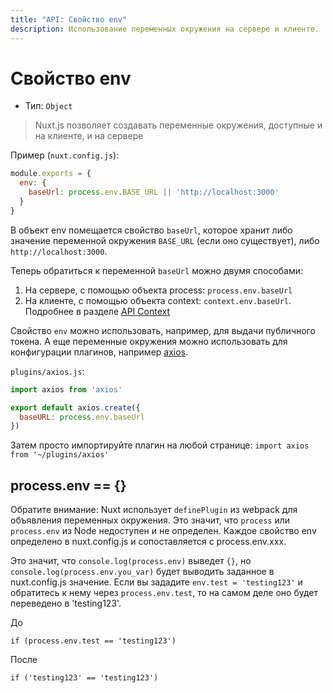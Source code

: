 ```yaml
---
title: "API: Свойство env"
description: Использование переменных окружения на сервере и клиенте.
---
```


# Свойство env

- Тип: `Object`

> Nuxt.js позволяет создавать переменные окружения, доступные и на клиенте, и на сервере

Пример (`nuxt.config.js`):

```js
module.exports = {
  env: {
    baseUrl: process.env.BASE_URL || 'http://localhost:3000'
  }
}
```

В объект env помещается свойство `baseUrl`, которое хранит либо значение переменной окружения `BASE_URL` (если оно существует), либо `http://localhost:3000`.

Теперь обратиться к переменной `baseUrl` можно двумя способами:

1. На сервере, с помощью объекта process: `process.env.baseUrl`
2. На клиенте, с помощью объекта context: `context.env.baseUrl`. Подробнее в разделе [API Context](/api/context)


Свойство `env` можно использовать, например, для выдачи публичного токена.
А еще переменные окружения можно использовать для конфигурации плагинов, например [axios](https://github.com/axios/axios).

`plugins/axios.js`:
```js
import axios from 'axios'

export default axios.create({
  baseURL: process.env.baseUrl
})
```

Затем просто импортируйте плагин на любой странице: `import axios from '~/plugins/axios'`

## process.env == {}

Обратите внимание: Nuxt  использует `definePlugin` из webpack для объявления переменных окружения. Это значит, что `process` или `process.env` из Node недоступен и не определен. Каждое свойство env определено в nuxt.config.js и сопоставляется с process.env.xxx.

Это значит, что  `console.log(process.env)`  выведет `{}`, но `console.log(process.env.you_var)`  будет выводить заданное в nuxt.config.js значение. Если вы зададите `env.test = 'testing123'` и обратитесь к нему через `process.env.test`, то на самом деле оно будет переведено в  'testing123'.



До
```
if (process.env.test == 'testing123')
```

После
```
if ('testing123' == 'testing123')
```



